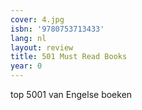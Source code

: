 ```yaml
---
cover: 4.jpg
isbn: '9780753713433'
lang: nl
layout: review
title: 501 Must Read Books
year: 0
---
```

top 5001 van Engelse boeken
